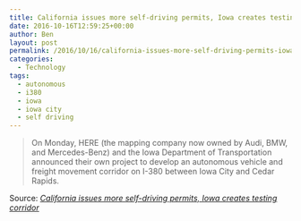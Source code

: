 ```yaml
---
title: California issues more self-driving permits, Iowa creates testing corridor
date: 2016-10-16T12:59:25+00:00
author: Ben
layout: post
permalink: /2016/10/16/california-issues-more-self-driving-permits-iowa-creates-testing-corridor/
categories:
  - Technology
tags:
  - autonomous
  - i380
  - iowa
  - iowa city
  - self driving
---
```

> On Monday, HERE (the mapping company now owned by Audi, BMW, and Mercedes-Benz) and the Iowa Department of Transportation announced their own project to develop an autonomous vehicle and freight movement corridor on I-380 between Iowa City and Cedar Rapids.

Source: _[California issues more self-driving permits, Iowa creates testing corridor](http://arstechnica.com/cars/2016/10/more-autonomous-vehicles-are-coming-to-california-and-iowa/)_
